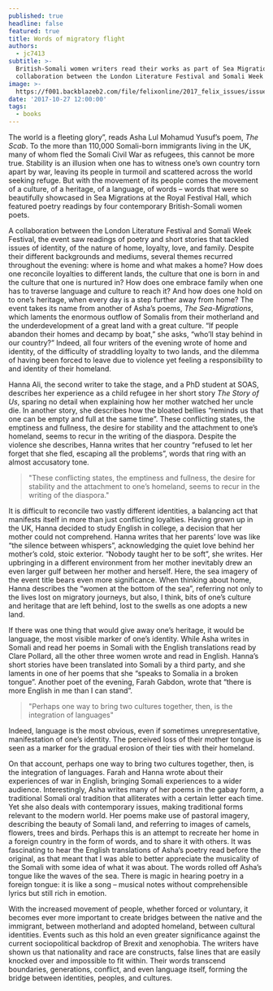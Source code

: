 ```yaml
---
published: true
headline: false
featured: true
title: Words of migratory flight
authors:
  - jc7413
subtitle: >-
  British-Somali women writers read their works as part of Sea Migrations, a
  collaboration between the London Literature Festival and Somali Week Festival
image: >-
  https://f001.backblazeb2.com/file/felixonline/2017_felix_issues/issue_1673/1673_books_somalia.jpg
date: '2017-10-27 12:00:00'
tags:
  - books
---
```

The world is a fleeting glory”, reads Asha Lul Mohamud Yusuf’s poem, _The Scab_. To the more than 110,000 Somali-born immigrants living in the UK, many of whom fled the Somali Civil War as refugees, this cannot be more true. Stability is an illusion when one has to witness one’s own country torn apart by war, leaving its people in turmoil and scattered across the world seeking refuge. But with the movement of its people comes the movement of a culture, of a heritage, of a language, of words – words that were so beautifully showcased in Sea Migrations at the Royal Festival Hall, which featured poetry readings by four contemporary British-Somali women poets.

A collaboration between the London Literature Festival and Somali Week Festival, the event saw readings of poetry and short stories that tackled issues of identity, of the nature of home, loyalty, love, and family. Despite their different backgrounds and mediums, several themes recurred throughout the evening: where is home and what makes a home? How does one reconcile loyalties to different lands, the culture that one is born in and the culture that one is nurtured in? How does one embrace family when one has to traverse language and culture to reach it? And how does one hold on to one’s heritage, when every day is a step further away from home?
The event takes its name from another of Asha’s poems, _The Sea-Migrations_, which laments the enormous outflow of Somalis from their motherland and the underdevelopment of a great land with a great culture. “If people abandon their homes and decamp by boat,” she asks, “who’ll stay behind in our country?” Indeed, all four writers of the evening wrote of home and identity, of the difficulty of straddling loyalty to two lands, and the dilemma of having been forced to leave due to violence yet feeling a responsibility to and identity of their homeland. 

Hanna Ali, the second writer to take the stage, and a PhD student at SOAS, describes her experience as a child refugee in her short story _The Story of Us_, sparing no detail when explaining how her mother watched her uncle die. In another story, she describes how the bloated bellies “reminds us that one can be empty and full at the same time”. These conflicting states, the emptiness and fullness, the desire for stability and the attachment to one’s homeland, seems to recur in the writing of the diaspora. Despite the violence she describes, Hanna writes that her country “refused to let her forget that she fled, escaping all the problems”, words that ring with an almost accusatory tone.

> "These conflicting states, the emptiness and fullness, the desire for stability and the attachment to one’s homeland, seems to recur in the writing of the diaspora."

It is difficult to reconcile two vastly different identities, a balancing act that manifests itself in more than just conflicting loyalties. Having grown up in the UK, Hanna decided to study English in college, a decision that her mother could not comprehend. Hanna writes that her parents’ love was like “the silence between whispers”, acknowledging the quiet love behind her mother’s cold, stoic exterior. “Nobody taught her to be soft”, she writes. 
Her upbringing in a different environment from her mother inevitably drew an even larger gulf between her mother and herself. Here, the sea imagery of the event title bears even more significance. When thinking about home, Hanna describes the “women at the bottom of the sea”, referring not only to the lives lost on migratory journeys, but also, I think, bits of one’s culture and heritage that are left behind, lost to the swells as one adopts a new land.

If there was one thing that would give away one’s heritage, it would be language, the most visible marker of one’s identity. While Asha writes in Somali and read her poems in Somali with the English translations read by Clare Pollard, all the other three women wrote and read in English. Hanna’s short stories have been translated into Somali by a third party, and she laments in one of her poems that she “speaks to Somalia in a broken tongue”. Another poet of the evening, Farah Gabdon, wrote that “there is more English in me than I can stand”. 

> "Perhaps one way to bring two cultures together, then, is the integration of languages"

Indeed, language is the most obvious, even if sometimes unrepresentative, manifestation of one’s identity. The perceived loss of their mother tongue is seen as a marker for the gradual erosion of their ties with their homeland.

On that account, perhaps one way to bring two cultures together, then, is the integration of languages. Farah and Hanna wrote about their experiences of war in English, bringing Somali experiences to a wider audience. Interestingly, Asha writes many of her poems in the gabay form, a traditional Somali oral tradition that alliterates with a certain letter each time. Yet she also deals with contemporary issues, making traditional forms relevant to the modern world. Her poems make use of pastoral imagery, describing the beauty of Somali land, and referring to images of camels, flowers, trees and birds. Perhaps this is an attempt to recreate her home in a foreign country in the form of words, and to share it with others.
It was fascinating to hear the English translations of Asha’s poetry read before the original, as that meant that I was able to better appreciate the musicality of the Somali with some idea of what it was about. The words rolled off Asha’s tongue like the waves of the sea. There is magic in hearing poetry in a foreign tongue: it is like a song – musical notes without comprehensible lyrics but still rich in emotion.

With the increased movement of people, whether forced or voluntary, it becomes ever more important to create bridges between the native and the immigrant, between motherland and adopted homeland, between cultural identities. Events such as this hold an even greater significance against the current sociopolitical backdrop of Brexit and xenophobia. The writers have shown us that nationality and race are constructs, false lines that are easily knocked over and impossible to fit within. Their words transcend boundaries, generations, conflict, and even language itself, forming the bridge between identities, peoples, and cultures.
